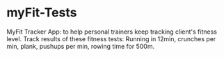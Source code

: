 # myFit-Tests
MyFit Tracker App: to help personal trainers keep tracking client's fitness level. Track results of these fitness tests: Running in 12min, crunches per min, plank, pushups per min, rowing time for 500m.
